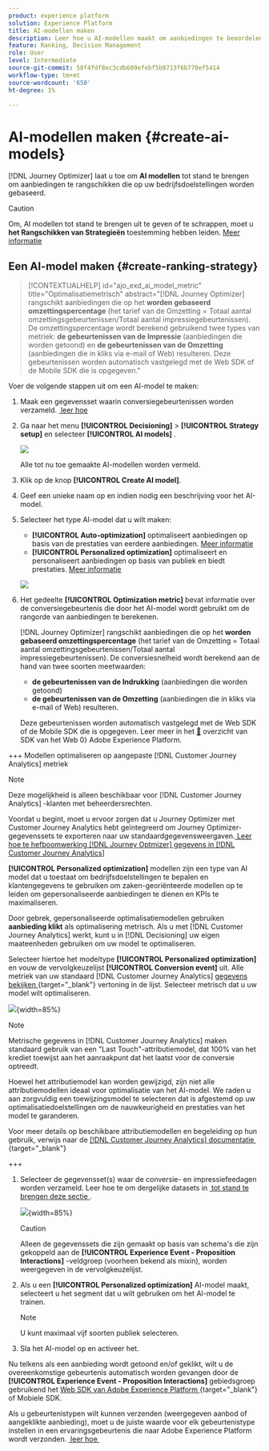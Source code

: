 ```yaml
---
product: experience platform
solution: Experience Platform
title: AI-modellen maken
description: Leer hoe u AI-modellen maakt om aanbiedingen te beoordelen
feature: Ranking, Decision Management
role: User
level: Intermediate
source-git-commit: 58f4fdf8ec3cdb609efebf5b8713f6b770ef5414
workflow-type: tm+mt
source-wordcount: '650'
ht-degree: 1%

---
```


# AI-modellen maken {#create-ai-models}

[!DNL Journey Optimizer] laat u toe om **AI modellen** tot stand te brengen om aanbiedingen te rangschikken die op uw bedrijfsdoelstellingen worden gebaseerd.

>[!CAUTION]
>
>Om, AI modellen tot stand te brengen uit te geven of te schrappen, moet u **het Rangschikken van Strategieën** toestemming hebben leiden. [Meer informatie](../../administration/high-low-permissions.md#manage-ranking-strategies)

## Een AI-model maken {#create-ranking-strategy}

>[!CONTEXTUALHELP]
>id="ajo_exd_ai_model_metric"
>title="Optimalisatiemetrisch"
>abstract="[!DNL Journey Optimizer] rangschikt aanbiedingen die op het **worden gebaseerd omzettingspercentage** (het tarief van de Omzetting = Totaal aantal omzettingsgebeurtenissen/Totaal aantal impressiegebeurtenissen). De omzettingspercentage wordt berekend gebruikend twee types van metriek: **de gebeurtenissen van de Impressie** (aanbiedingen die worden getoond) en **de gebeurtenissen van de Omzetting** (aanbiedingen die in kliks via e-mail of Web) resulteren. Deze gebeurtenissen worden automatisch vastgelegd met de Web SDK of de Mobile SDK die is opgegeven."

Voer de volgende stappen uit om een AI-model te maken:

1. Maak een gegevensset waarin conversiegebeurtenissen worden verzameld. [&#x200B; leer hoe &#x200B;](../data-collection/create-dataset.md)

1. Ga naar het menu **[!UICONTROL Decisioning]** > **[!UICONTROL Strategy setup]** en selecteer **[!UICONTROL AI models]** .

   ![](../assets/ai-model-list.png)

   Alle tot nu toe gemaakte AI-modellen worden vermeld.

1. Klik op de knop **[!UICONTROL Create AI model]**.

1. Geef een unieke naam op en indien nodig een beschrijving voor het AI-model.

1. Selecteer het type AI-model dat u wilt maken:

   * **[!UICONTROL Auto-optimization]** optimaliseert aanbiedingen op basis van de prestaties van eerdere aanbiedingen. [Meer informatie](auto-optimization-model.md)
   * **[!UICONTROL Personalized optimization]** optimaliseert en personaliseert aanbiedingen op basis van publiek en biedt prestaties. [Meer informatie](personalized-optimization-model.md)

   ![](../assets/ai-model-types.png)

1. Het gedeelte **[!UICONTROL Optimization metric]** bevat informatie over de conversiegebeurtenis die door het AI-model wordt gebruikt om de rangorde van aanbiedingen te berekenen.

   [!DNL Journey Optimizer] rangschikt aanbiedingen die op het **worden gebaseerd omzettingspercentage** (het tarief van de Omzetting = Totaal aantal omzettingsgebeurtenissen/Totaal aantal impressiegebeurtenissen). De conversiesnelheid wordt berekend aan de hand van twee soorten meetwaarden:
   * **de gebeurtenissen van de Indrukking** (aanbiedingen die worden getoond)
   * **de gebeurtenissen van de Omzetting** (aanbiedingen die in kliks via e-mail of Web) resulteren.

   Deze gebeurtenissen worden automatisch vastgelegd met de Web SDK of de Mobile SDK die is opgegeven. Leer meer in het [&#128279;](https://experienceleague.adobe.com/docs/experience-platform/edge/home.html?lang=nl-NL) overzicht van SDK van het Web 0&rbrace; Adobe Experience Platform.

+++ Modellen optimaliseren op aangepaste [!DNL Customer Journey Analytics] metriek

   >[!NOTE]
   >
   >Deze mogelijkheid is alleen beschikbaar voor [!DNL Customer Journey Analytics] -klanten met beheerdersrechten.
   >
   >Voordat u begint, moet u ervoor zorgen dat u Journey Optimizer met Customer Journey Analytics hebt geïntegreerd om Journey Optimizer-gegevenssets te exporteren naar uw standaardgegevensweergaven. [&#x200B; Leer hoe te hefboomwerking  [!DNL Journey Optmizer]  gegevens in  [!DNL Customer Journey Analytics]](../../reports/cja-ajo.md)

   **[!UICONTROL Personalized optimization]** modellen zijn een type van AI model dat u toestaat om bedrijfsdoelstellingen te bepalen en klantengegevens te gebruiken om zaken-georiënteerde modellen op te leiden om gepersonaliseerde aanbiedingen te dienen en KPIs te maximaliseren.

   Door gebrek, gepersonaliseerde optimalisatiemodellen gebruiken **aanbieding klikt** als optimalisering metrisch. Als u met [!DNL Customer Journey Analytics] werkt, kunt u in [!DNL Decisioning] uw eigen maateenheden gebruiken om uw model te optimaliseren.

   Selecteer hiertoe het modeltype **[!UICONTROL Personalized optimization]** en vouw de vervolgkeuzelijst **[!UICONTROL Conversion event]** uit. Alle metriek van uw standaard [!DNL Customer Journey Analytics] [&#x200B; gegevens bekijken &#x200B;](https://experienceleague.adobe.com/nl/docs/analytics-platform/using/cja-dataviews/data-views){target="_blank"} vertoning in de lijst. Selecteer metrisch dat u uw model wilt optimaliseren.

   ![](../assets/ai-model-custom-metrics.png){width=85%}

   >[!NOTE]
   >
   >Metrische gegevens in [!DNL Customer Journey Analytics] maken standaard gebruik van een &quot;Last Touch&quot;-attributiemodel, dat 100% van het krediet toewijst aan het aanraakpunt dat het laatst voor de conversie optreedt.
   >
   >Hoewel het attributiemodel kan worden gewijzigd, zijn niet alle attributiemodellen ideaal voor optimalisatie van het AI-model. We raden u aan zorgvuldig een toewijzingsmodel te selecteren dat is afgestemd op uw optimalisatiedoelstellingen om de nauwkeurigheid en prestaties van het model te garanderen.
   >
   >Voor meer details op beschikbare attributiemodellen en begeleiding op hun gebruik, verwijs naar de [[!DNL Customer Journey Analytics]  documentatie &#x200B;](https://experienceleague.adobe.com/nl/docs/analytics-platform/using/cja-dataviews/component-settings/attribution){target="_blank"}

+++

1. Selecteer de gegevensset(s) waar de conversie- en impressiefeedagen worden verzameld. Leer hoe te om dergelijke datasets in [&#x200B; tot stand te brengen deze sectie &#x200B;](../data-collection/create-dataset.md).

   ![](../assets/ai-model-datasets.png){width=85%}

   >[!CAUTION]
   >
   >Alleen de gegevenssets die zijn gemaakt op basis van schema&#39;s die zijn gekoppeld aan de **[!UICONTROL Experience Event - Proposition Interactions]** -veldgroep (voorheen bekend als mixin), worden weergegeven in de vervolgkeuzelijst.

1. Als u een **[!UICONTROL Personalized optimization]** AI-model maakt, selecteert u het segment dat u wilt gebruiken om het AI-model te trainen.

   <!--➡️ [Discover this feature in video](#video)-->

   >[!NOTE]
   >
   >U kunt maximaal vijf soorten publiek selecteren.

1. Sla het AI-model op en activeer het.

<!--At this point, you must have:

* created the AI model,
* defined which type of event you want to capture - offer displayed (impression) and/or offer clicked (conversion),
* and in which dataset you want to collect the event data.-->

Nu telkens als een aanbieding wordt getoond en/of geklikt, wilt u de overeenkomstige gebeurtenis automatisch worden gevangen door de **[!UICONTROL Experience Event - Proposition Interactions]** gebiedsgroep gebruikend het [&#x200B; Web SDK van Adobe Experience Platform &#x200B;](https://experienceleague.adobe.com/docs/experience-platform/edge/web-sdk-faq.html?lang=nl-NL#what-is-adobe-experience-platform-web-sdk%3F){target="_blank"} of Mobiele SDK.

Als u gebeurtenistypen wilt kunnen verzenden (weergegeven aanbod of aangeklikte aanbieding), moet u de juiste waarde voor elk gebeurtenistype instellen in een ervaringsgebeurtenis die naar Adobe Experience Platform wordt verzonden. [&#x200B; leer hoe &#x200B;](../data-collection/schema-requirement.md)

<!--
## How-to video {#video}

Learn how to create a personalized optimization model and how to apply it to a decision.

>[!VIDEO](https://video.tv.adobe.com/v/3445957?quality=12&captions=dut)-->
